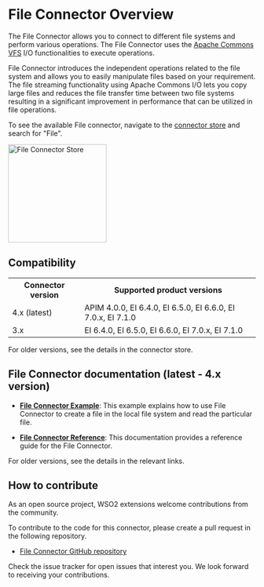 # File Connector Overview

The File Connector allows you to connect to different file systems and perform various operations. The File Connector uses the [Apache Commons VFS](https://commons.apache.org/proper/commons-vfs/) I/O functionalities to execute operations.

File Connector introduces the independent operations related to the file system and allows you to easily manipulate files based on your requirement. The file streaming functionality using Apache Commons I/O lets you copy large files and reduces the file transfer time between two file systems resulting in a significant improvement in performance that can be utilized in file operations.

To see the available File connector, navigate to the [connector store](https://store.wso2.com/store/assets/esbconnector/list) and search for "File".

<img src="{{base_path}}/assets/img/integrate/connectors/file-connector-store.png" title="File Connector Store" width="200" alt="File Connector Store"/>

## Compatibility

<table>
	<tr>
		<th>
			Connector version
		</th>
		<th>
			Supported product versions
		</th>
	</tr>
	<tr>
		<td>
			4.x (latest)
		</td>
		<td>
			APIM 4.0.0, EI 6.4.0, EI 6.5.0, EI 6.6.0, EI 7.0.x, EI 7.1.0
		</td>
	</tr>
	<tr>
		<td>
			3.x
		</td>
		<td>
			EI 6.4.0, EI 6.5.0, EI 6.6.0, EI 7.0.x, EI 7.1.0
		</td>
	</tr>
</table>

For older versions, see the details in the connector store.

## File Connector documentation (latest - 4.x version)

* **[File Connector Example]({{base_path}}/reference/connectors/file-connector/file-connector-example/)**: This example explains how to use File Connector to create a file in the local file system and read the particular file. 

* **[File Connector Reference]({{base_path}}/reference/connectors/file-connector/file-connector-config/)**: This documentation provides a reference guide for the File Connector.

For older versions, see the details in the relevant links.

## How to contribute

As an open source project, WSO2 extensions welcome contributions from the community. 

To contribute to the code for this connector, please create a pull request in the following repository. 

* [File Connector GitHub repository](https://github.com/wso2-extensions/esb-connector-file)

Check the issue tracker for open issues that interest you. We look forward to receiving your contributions.
